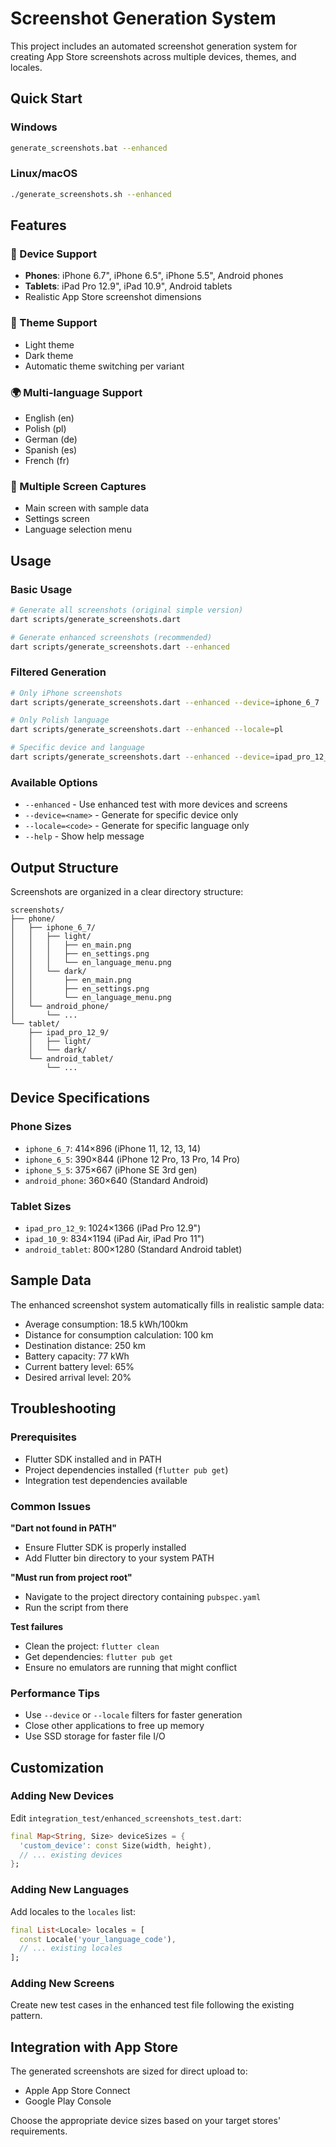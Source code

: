 # Screenshot Generation System

This project includes an automated screenshot generation system for creating App Store screenshots across multiple devices, themes, and locales.

## Quick Start

### Windows
```bash
generate_screenshots.bat --enhanced
```

### Linux/macOS
```bash
./generate_screenshots.sh --enhanced
```

## Features

### 📱 Device Support
- **Phones**: iPhone 6.7", iPhone 6.5", iPhone 5.5", Android phones
- **Tablets**: iPad Pro 12.9", iPad 10.9", Android tablets
- Realistic App Store screenshot dimensions

### 🎨 Theme Support
- Light theme
- Dark theme
- Automatic theme switching per variant

### 🌍 Multi-language Support
- English (en)
- Polish (pl) 
- German (de)
- Spanish (es)
- French (fr)

### 📸 Multiple Screen Captures
- Main screen with sample data
- Settings screen
- Language selection menu

## Usage

### Basic Usage
```bash
# Generate all screenshots (original simple version)
dart scripts/generate_screenshots.dart

# Generate enhanced screenshots (recommended)
dart scripts/generate_screenshots.dart --enhanced
```

### Filtered Generation
```bash
# Only iPhone screenshots
dart scripts/generate_screenshots.dart --enhanced --device=iphone_6_7

# Only Polish language
dart scripts/generate_screenshots.dart --enhanced --locale=pl

# Specific device and language
dart scripts/generate_screenshots.dart --enhanced --device=ipad_pro_12_9 --locale=en
```

### Available Options
- `--enhanced` - Use enhanced test with more devices and screens
- `--device=<name>` - Generate for specific device only
- `--locale=<code>` - Generate for specific language only
- `--help` - Show help message

## Output Structure

Screenshots are organized in a clear directory structure:

```
screenshots/
├── phone/
│   ├── iphone_6_7/
│   │   ├── light/
│   │   │   ├── en_main.png
│   │   │   ├── en_settings.png
│   │   │   └── en_language_menu.png
│   │   └── dark/
│   │       ├── en_main.png
│   │       ├── en_settings.png
│   │       └── en_language_menu.png
│   └── android_phone/
│       └── ...
└── tablet/
    ├── ipad_pro_12_9/
    │   ├── light/
    │   └── dark/
    └── android_tablet/
        └── ...
```

## Device Specifications

### Phone Sizes
- `iphone_6_7`: 414×896 (iPhone 11, 12, 13, 14)
- `iphone_6_5`: 390×844 (iPhone 12 Pro, 13 Pro, 14 Pro)  
- `iphone_5_5`: 375×667 (iPhone SE 3rd gen)
- `android_phone`: 360×640 (Standard Android)

### Tablet Sizes
- `ipad_pro_12_9`: 1024×1366 (iPad Pro 12.9")
- `ipad_10_9`: 834×1194 (iPad Air, iPad Pro 11")
- `android_tablet`: 800×1280 (Standard Android tablet)

## Sample Data

The enhanced screenshot system automatically fills in realistic sample data:
- Average consumption: 18.5 kWh/100km
- Distance for consumption calculation: 100 km
- Destination distance: 250 km
- Battery capacity: 77 kWh
- Current battery level: 65%
- Desired arrival level: 20%

## Troubleshooting

### Prerequisites
- Flutter SDK installed and in PATH
- Project dependencies installed (`flutter pub get`)
- Integration test dependencies available

### Common Issues

**"Dart not found in PATH"**
- Ensure Flutter SDK is properly installed
- Add Flutter bin directory to your system PATH

**"Must run from project root"**
- Navigate to the project directory containing `pubspec.yaml`
- Run the script from there

**Test failures**
- Clean the project: `flutter clean`
- Get dependencies: `flutter pub get`
- Ensure no emulators are running that might conflict

### Performance Tips
- Use `--device` or `--locale` filters for faster generation
- Close other applications to free up memory
- Use SSD storage for faster file I/O

## Customization

### Adding New Devices
Edit `integration_test/enhanced_screenshots_test.dart`:
```dart
final Map<String, Size> deviceSizes = {
  'custom_device': const Size(width, height),
  // ... existing devices
};
```

### Adding New Languages
Add locales to the `locales` list:
```dart
final List<Locale> locales = [
  const Locale('your_language_code'),
  // ... existing locales
];
```

### Adding New Screens
Create new test cases in the enhanced test file following the existing pattern.

## Integration with App Store

The generated screenshots are sized for direct upload to:
- Apple App Store Connect
- Google Play Console

Choose the appropriate device sizes based on your target stores' requirements.